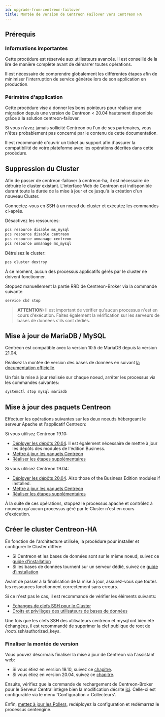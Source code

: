 ```yaml
---
id: upgrade-from-centreon-failover
title: Montée de version de Centreon Failover vers Centreon HA
---
```


## Prérequis

### Informations importantes

Cette procédure est réservée aux utilisateurs avancés. Il est conseillé de la lire
de manière complète avant de démarrer toutes opérations.

Il est nécessaire de comprendre globalement les différentes étapes afin de minimiser
l'interruption de service générée lors de son application en production.

### Périmètre d'application

Cette procédure vise à donner les bons pointeurs pour réaliser une migration depuis une
version de Centreon < 20.04 hautement disponible grâce à la solution centreon-failover.

Si vous n'avez jamais sollicité Centreon ou l'un de ses partenaires, vous n'êtes probablement
pas concerné par le contenu de cette documentation.

Il est recommandé d'ouvrir un ticket au support afin d'assurer la compatibilité de votre plateforme
avec les opérations décrites dans cette procédure.

## Suppression du Cluster

Afin de passer de centreon-failover à centreon-ha, il est nécessaire de détruire le cluster
existant. L'interface Web de Centreon est indisponible durant toute la durée de la mise à jour
et ce jusqu'à la création d'un nouveau Cluster.

Connectez-vous en SSH à un noeud du cluster et exécutez les commandes ci-après.

Désactivez les ressources:

```bash
pcs resource disable ms_mysql
pcs resource disable centreon
pcs resource unmanage centreon
pcs resource unmanage ms_mysql
```

Détruisez le cluster:

```bash
pcs cluster destroy
```

À ce moment, aucun des processus applicatifs gérés par le cluster ne doivent fonctionner.

Stoppez manuellement la partie RRD de Centreon-Broker via la commande suivante:

```bash
service cbd stop
```

> **ATTENTION:** Il est important de vérifier qu'aucun processus n'est en cours d'exécution. Faites également
la vérification sur les serveurs de bases de données s'ils sont dédiés.

## Mise à jour de MariaDB / MySQL

Centreon est compatible avec la version 10.5 de MariaDB depuis la version 21.04.

Réalisez la montée de version des bases de données en suivant [la documentation officielle](../../upgrade/upgrade-from-19-10#montée-de-version-du-serveur-mariadb).

Un fois la mise à jour réalisée sur chaque noeud, arrêter les processus via les commandes suivantes:

```bash
systemctl stop mysql mariadb
```

## Mise à jour des paquets Centreon

Effectuer les opérations suivantes sur les deux noeuds hébergeant le serveur Apache et l'applicatif Centreon:

Si vous utilisez Centreon 19.10:
* [Déployer les dépôts 20.04](../../upgrade/upgrade-from-19-10#mise-à-jour-des-dépôts). Il est également nécessaire de mettre à jour les dépôts des modules de l'édition Business.
* [Mettre à jour les paquets Centreon](../../upgrade/upgrade-from-19-10#montée-de-version-de-la-solution-centreon)
* [Réaliser les étapes supplémentaires](../../upgrade/upgrade-from-19-10#actions-complémentaires)

Si vous utilisez Centreon 19.04:
* [Déployer les dépôts 20.04](../../upgrade/upgrade-from-19-04#mise-à-jour-des-dépôts). Also those of the Business Edition modules if installed.
* [Mettre à jour les paquets Centreon](../../upgrade/upgrade-from-19-04#montée-de-version-de-la-solution-centreon)
* [Réaliser les étapes supplémentaires](../../upgrade/upgrade-from-19-04#actions-complémentaires)

À la suite de ces opérations, stoppez le processus apache et contrôlez à nouveau qu'aucun processus géré par le Cluster
n'est en cours d'exécution.

## Créer le cluster Centreon-HA

En fonction de l'architecture utilisée, la procédure pour installer et configurer le Cluster diffère:
* Si Centreon et les bases de données sont sur le même noeud, suivez ce [guide d'installation](../../installation/installation-of-centreon-ha/installation-2-nodes#mise-en-place-du-cluster-centreon)
* Si les bases de données tournent sur un serveur dédié, suivez ce [guide d'installation](../../installation/installation-of-centreon-ha/installation-4-nodes#mise-en-place-du-cluster-centreon)

Avant de passer à la finalisation de la mise à jour, assurez-vous que toutes les ressources fonctionnent correctement sans erreurs.

Si ce n'est pas le cas, il est recommandé de vérifier les éléments suivants:
* [Échanges de clefs SSH pour le Cluster](../../installation/installation-of-centreon-ha/installation-2-nodes#échanges-de-clefs-ssh)
* [Droits et privilèges des utilisateurs de bases de données](../../installation/installation-of-centreon-ha/installation-2-nodes#création-du-compte-centreon)

Une fois que les clefs SSH des utilisateurs centreon et mysql ont bien été échangées, il est recommandé
de supprimer la clef publique de root de /root/.ssh/authorized_keys.

### Finaliser la montée de version

Vous pouvez désormais finaliser la mise à jour de Centreon via l'assistant web:
* Si vous étiez en version 19.10, suivez ce [chapitre](../../upgrade/upgrade-from-19-10#finalisation-de-la-mise-à-jour).
* Si vous étiez en version 20.04, suivez ce [chapitre](../../upgrade/upgrade-from-19-04#finalisation-de-la-mise-à-jour).

Ensuite, vérifiez que la commande de rechargement de Centreon-Broker pour le Serveur Central intègre bien la modification
décrite [ici](../../installation/installation-of-centreon-ha/installation-2-nodes#modification-de-la-commande-de-rechargement-de-cbd). Celle-ci est configurable via le menu
'Configuration > Collecteurs'.

Enfin, [mettez à jour les Pollers](../../upgrade/upgrade-from-19-04#montée-de-version-des-pollers), redéployez la configuration et redémarrez le processus centengine.
